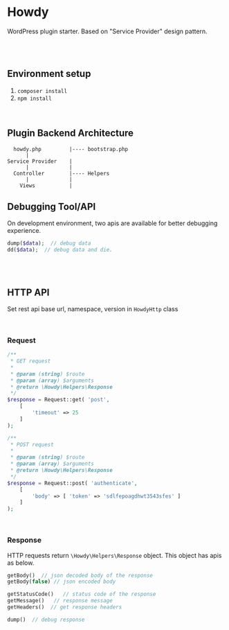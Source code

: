 # Howdy
WordPress plugin starter. Based on "Service Provider" design pattern.

<br>
<br>

## Environment setup
1. `composer install`
2. `npm install`

<br>

## Plugin Backend Architecture

```
  howdy.php         |---- bootstrap.php
      |
Service Provider    |
      |             |
  Controller        |---- Helpers
      |             |
    Views           |
```

## Debugging Tool/API
On development environment, two apis are available for better debugging experience.

```php
dump($data);  // debug data
dd($data);  // debug data and die. 
```

<br>
<br>

## HTTP API
Set rest api base url, namespace, version in `HowdyHttp` class

<br>

### Request

```php
/**
 * GET request
 * 
 * @param (string) $route
 * @param (array) $arguments
 * @return \Howdy\Helpers\Response
 */
$response = Request::get( 'post',
    [
        'timeout' => 25
    ]
);

/**
 * POST request
 * 
 * @param (string) $route
 * @param (array) $arguments
 * @return \Howdy\Helpers\Response
 */
$response = Request::post( 'authenticate',
    [
        'body' => [ 'token' => 'sdlfepoagdhwt3543sfes' ]
    ]
);
```

<br>

### Response
HTTP requests return `\Howdy\Helpers\Response` object. This object has apis as below.

```php
getBody()  // json decoded body of the response
getBody(false) // json encoded body

getStatusCode()   // status code of the response
getMessage()   // response message
getHeaders()  // get response headers

dump()  // debug response
```
